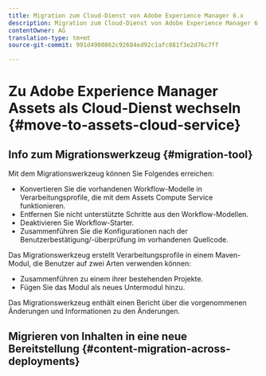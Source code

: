 ```yaml
---
title: Migration zum Cloud-Dienst von Adobe Experience Manager 6.x
description: Migration zum Cloud-Dienst von Adobe Experience Manager 6.x
contentOwner: AG
translation-type: tm+mt
source-git-commit: 991d4900862c92684ed92c1afc081f3e2d76c7ff

---
```



# Zu Adobe Experience Manager Assets als Cloud-Dienst wechseln {#move-to-assets-cloud-service}

<!-- About the need to move from previous AEM deployment to a cloud service deployment. And how does Adobe help do it OOTB?
-->

## Info zum Migrationswerkzeug {#migration-tool}

<!-- 
Link back to information about the tool in the Experience Manager as a Cloud Service docs if the tool works the same for Sites and Assets. Document the Assets-specific information here.

* What is the migration tool called? Is there a branding term for it?
* How much do we want to elaborate about the Pattern Detector rules? Is there a branding term for it?
* Before migrating using the tool, is any prepping required?
* See CQ-4271901

-->

Mit dem Migrationswerkzeug können Sie Folgendes erreichen:

* Konvertieren Sie die vorhandenen Workflow-Modelle in Verarbeitungsprofile, die mit dem Assets Compute Service funktionieren.
* Entfernen Sie nicht unterstützte Schritte aus den Workflow-Modellen.
* Deaktivieren Sie Workflow-Starter.
* Zusammenführen Sie die Konfigurationen nach der Benutzerbestätigung/-überprüfung im vorhandenen Quellcode.

Das Migrationswerkzeug erstellt Verarbeitungsprofile in einem Maven-Modul, die Benutzer auf zwei Arten verwenden können:

* Zusammenführen zu einem ihrer bestehenden Projekte.
* Fügen Sie das Modul als neues Untermodul hinzu.

Das Migrationswerkzeug enthält einen Bericht über die vorgenommenen Änderungen und Informationen zu den Änderungen.

<!--  

What is the output of the tool, besides migrated content.

Give details about reports and logs of the tool. 

* How to access the report, including required permissions.
* How to read/interpret the report.
* Location of logs. How to read the logs.
* What common errors to look for. Troubleshooting for these errors.

-->

## Migrieren von Inhalten in eine neue Bereitstellung {#content-migration-across-deployments}
